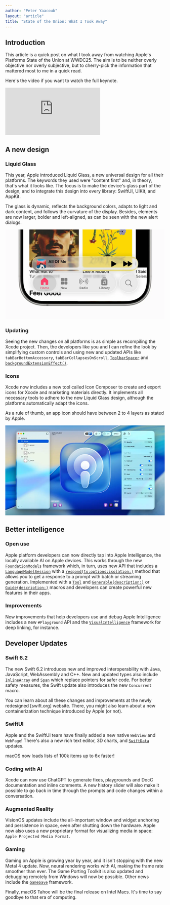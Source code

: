 ```yaml
---
author: "Peter Yaacoub"
layout: "article"
title: "State of the Union: What I Took Away"
---
```


## Introduction

This article is a quick post on what I took away from watching Apple's Platforms State of the Union at WWDC25. The aim is to be neither overly objective nor overly subjective, but to cherry-pick the information that mattered most to me in a quick read.

Here's the video if you want to watch the full keynote.

<iframe src="https://www.youtube.com/embed/51iONeETSng?si=IZGWzJ3ZteqHJa0h" title="YouTube video player" frameborder="0" allow="accelerometer; autoplay; clipboard-write; encrypted-media; gyroscope; picture-in-picture; web-share" referrerpolicy="strict-origin-when-cross-origin" allowfullscreen class="youtube"></iframe>

## A new design

### Liquid Glass

This year, Apple introduced Liquid Glass, a new universal design for all their platforms. The keywords they used were "content first" and, in theory, that's what it looks like. The focus is to make the device's glass part of the design, and to integrate this design into every library: SwiftUI, UIKit, and AppKit.

The glass is dynamic, reflects the background colors, adapts to light and dark content, and follows the curvature of the display. Besides, elements are now larger, bolder and left-aligned, as can be seen with the new alert dialogs.

![Liquid Glass](/-assets/images/articles/swift-tip/state-of-the-union-what-i-took-away/liquid_glass.webp)

### Updating

Seeing the new changes on all platforms is as simple as recompiling the Xcode project. Then, the developers like you and I can refine the look by simplifying custom controls and using new and updated APIs like `tabBarBottomAccessory`, `tabBarCollapsesOnScroll`, [`ToolbarSpacer`](https://developer.apple.com/documentation/swiftui/toolbarspacer/) and [`backgroundExtensionEffect()`](https://developer.apple.com/documentation/swiftui/view/backgroundextensioneffect()).

### Icons

Xcode now includes a new tool called Icon Composer to create and export icons for Xcode and marketing materials directly. It implements all necessary tools to adhere to the new Liquid Glass design, although the platforms automatically adapt the icons.

As a rule of thumb, an app icon should have between 2 to 4 layers as stated by Apple.

![Icon Composer](/-assets/images/articles/swift-tip/state-of-the-union-what-i-took-away/icons.webp)

## Better intelligence

### Open use

Apple platform developers can now directly tap into Apple Intelligence, the locally available AI on Apple devices. This works through the new [`FoundationModels`](https://developer.apple.com/documentation/FoundationModels) framework which, in turn, uses new API that includes a [`LanguageModelSession`](https://developer.apple.com/documentation/foundationmodels/languagemodelsession) with a [`respond(to:options:isolation:)`](https://developer.apple.com/documentation/foundationmodels/languagemodelsession/respond(to:options:isolation:)) method that allows you to get a response to a prompt with batch or streaming generation. Implemented with a [`Tool`](https://developer.apple.com/documentation/foundationmodels/tool) and [`Generable(description:)`](https://developer.apple.com/documentation/foundationmodels/generable(description:)) or [`Guide(description:)`](https://developer.apple.com/documentation/foundationmodels/guide(description:)) macros and developers can create powerful new features in their apps.

### Improvements

New improvements that help developers use and debug Apple Intelligence includes a new `#Playground` API and the [`VisualIntelligence`](https://developer.apple.com/documentation/VisualIntelligence) framework for deep linking, for instance.

## Developer Updates

### Swift 6.2

The new Swift 6.2 introduces new and improved interoperability with Java, JavaScript, WebAssembly and C++. New and updated types also include [`InlineArray`](https://developer.apple.com/documentation/swift/inlinearray?changes=l_9) and [`Span`](https://developer.apple.com/documentation/swift/span?changes=la) which replace pointers for safer code. For better safety measures, the Swift update also introduces the new `Concurrent` macro.

You can learn about all these changes and improvements at the newly redesigned [swift.org] website. There, you might also learn about a new containerization technique introduced by Apple (or not).

### SwiftUI

Apple and the SwiftUI team have finally added a new native `WebView` and `WebPage`! There's also a new rich text editor, 3D charts, and [`SwiftData`](https://developer.apple.com/documentation/SwiftData) updates.

macOS now loads lists of 100k items up to 6x faster!

### Coding with AI

Xcode can now use ChatGPT to generate fixes, playgrounds and DocC documentation and inline comments. A new history slider will also make it possible to go back in time through the prompts and code changes within a conversation.

### Augmented Reality

VisionOS updates include the all-important window and widget anchoring and persistence in space, even after shutting down the hardware. Apple now also uses a new proprietary format for visualizing media in space: `Apple Projected Media Format`.

### Gaming

Gaming on Apple is growing year by year, and it isn't stopping with the new Metal 4 update. Now, neural rendering works with AI, making the frame rate smoother than ever. The Game Porting Toolkit is also updated and debugging remotely from Windows will now be possible. Other news include the [`GameSave`](https://developer.apple.com/documentation/GameSave) framework.

Finally, macOS Tahoe will be the final release on Intel Macs. It's time to say goodbye to that era of computing.